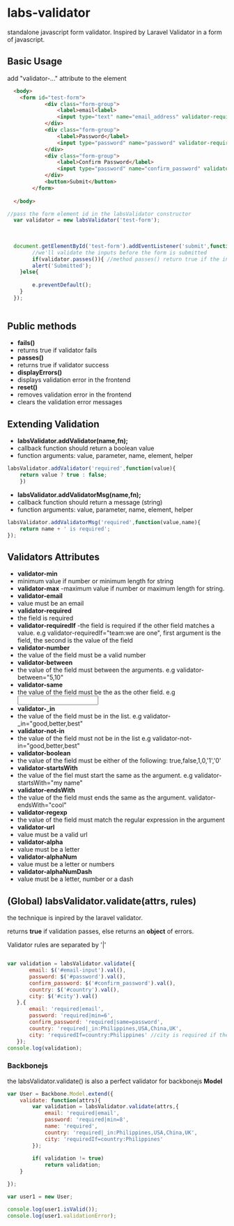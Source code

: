 # labs-validator
standalone javascript form validator. Inspired by Laravel Validator in a form of javascript.

Basic Usage
----------
add "validator-..." attribute to the element

```html
  <body>
    <form id="test-form">
			<div class="form-group">
				<label>email<label>
				<input type="text" name="email_address" validator-required validator-email>
			</div>
			<div class="form-group">
				<label>Password</label>
				<input type="password" name="password" validator-required>
			</div>
			<div class="form-group">
				<label>Confirm Password</label>
				<input type="password" name="confirm_password" validator-required validator-same="password">
			</div>
			<button>Submit</button>
		</form> 
  
  </body>

```

```javascript
//pass the form element id in the labsValidator constructor
  var validator = new labsValidator('test-form');
  
  
  
  document.getElementById('test-form').addEventListener('submit',function(e){
        //we'll validate the inputs before the form is submitted
        if(validator.passes()){ //method passes() return true if the inputs are valid
		alert('Submitted');
	}else{
		
		e.preventDefault();
	}
  });
  
```

Public methods
----------

 - **fails()**
  - returns true if validator fails
 - **passes()**
  - returns true if validator success
 - **displayErrors()**
  - displays validation error in the frontend
 - **reset()**
  - removes validation error in the frontend
  - clears the validation error messages


Extending Validation
------------
 - **labsValidator.addValidator(name,fn);**
  - callback function should return a boolean value
  - function arguments: value, parameter, name, element, helper
```javascript  
labsValidator.addValidator('required',function(value){
  	return value ? true : false;
	})
```
 - **labsValidator.addValidatorMsg(name,fn);**
  - callback function should return a message (string)
  - function arguments: value, parameter, name, element, helper
```javascript
labsValidator.addValidatorMsg('required',function(value,name){
	return name + ' is required';  
});
```

Validators Attributes
-----------
 - **validator-min**
  - minimum value if number or minimum  length for string  
 - **validator-max**
  -maximum value if number or maximum length for string. 
 - **validator-email**
  - value must be an email
 - **validator-required**
  - the field is required
 - **validator-requiredIf**
  -the field is required if the other field matches a value. e.g validator-requiredIf="team:we are one", first argument is the field, the second is the value of the field
 - **validator-number**
  - the value of the field must be a valid number
 - **validator-between**
  - the value of the field must between the arguments. e.g validator-between="5,10"
 - **validator-same**
  - the value of the field must be the as the other field. e.g <input type="password" name="confirm_password" validator-same="password">
 - **validator-_in**
  - the value of the field must be in the list. e.g validator-_in="good,better,best"
 - **validator-not-in**
  - the value of the field must not be in the list e.g validator-not-in="good,better,best"
 - **validator-boolean**
  - the value of the field must be either of the following: true,false,1,0,'1','0'
 - **validator-startsWith**
  - the value of the fiel must start the same as the argument. e.g validator-startsWith="my name"
 - **validator-endsWith**
  - the value of the field must ends the same as the argument. validator-endsWith="cool"
 - **validator-regexp**
  - the value of the field must match the regular expression in the argument
 - **validator-url**
  - value must be a valid url 
 - **validator-alpha**
  - value must be a letter 
 - **validator-alphaNum**
  - value must be a letter or numbers 
 - **validator-alphaNumDash**
  - value must be a letter, number or a dash 
 

(Global) labsValidator.validate(attrs, rules)
------------------------
 the technique is inpired by the laravel validator.
 
 returns **true** if validation passes, else returns an **object** of errors.
 
 Validator rules are separated by '|' 
 
 ```javascript
 
 var validation = labsValidator.validate({
 		email: $('#email-input').val(),
 		password: $('#password').val(),
 		confirm_password: $('#confirm_password').val(),
 		country: $('#country').val(),
 		city: $('#city').val()
 	},{
 		email: 'required|email',
 		password: 'required|min=6',
 		confirm_password: 'required|same=password',
 		country: 'required|_in:Philippines,USA,China,UK',
 		city: 'requiredIf=country:Philippines' //city is required if the country is Philippines
 	});
 console.log(validation);
 ```

### Backbonejs
the labsValidator.validate() is also a perfect validator for backbonejs **Model**

```javascript
var User = Backbone.Model.extend({
	validate: function(attrs){
		var validation = labsValidator.validate(attrs,{
			email: 'required|email',
			password: 'required|min=8',
			name: 'required',
			country: 'required|_in:Philippines,USA,China,UK',
			city: 'requiredIf=country:Philippines'
		});
		
		if( validation != true)
			return validation;
	}

});

var user1 = new User;

console.log(user1.isValid());
console.log(user1.validationError);
```
